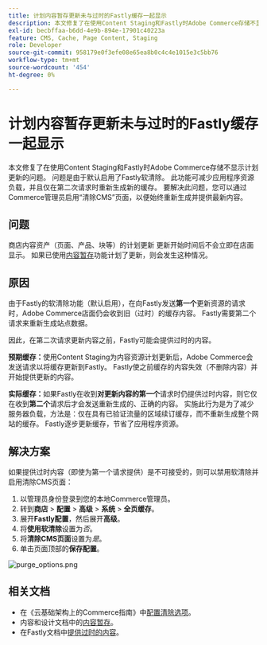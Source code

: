 ```yaml
---
title: 计划内容暂存更新未与过时的Fastly缓存一起显示
description: 本文修复了在使用Content Staging和Fastly时Adobe Commerce存储不显示计划更新的问题。 问题是由于默认启用了Fastly软清除。 此功能可减少应用程序资源负载，并且仅在第二次请求时重新生成新的缓存。 要解决此问题，您可以通过Commerce管理员启用“清除CMS”页面，以便始终重新生成并提供最新内容。
exl-id: becbffaa-b6dd-4e9b-894e-17901c40223a
feature: CMS, Cache, Page Content, Staging
role: Developer
source-git-commit: 958179e0f3efe08e65ea8b0c4c4e1015e3c5bb76
workflow-type: tm+mt
source-wordcount: '454'
ht-degree: 0%

---
```


# 计划内容暂存更新未与过时的Fastly缓存一起显示

本文修复了在使用Content Staging和Fastly时Adobe Commerce存储不显示计划更新的问题。 问题是由于默认启用了Fastly软清除。 此功能可减少应用程序资源负载，并且仅在第二次请求时重新生成新的缓存。 要解决此问题，您可以通过Commerce管理员启用“清除CMS”页面，以便始终重新生成并提供最新内容。

## 问题

商店内容资产（页面、产品、块等）的计划更新 更新开始时间后不会立即在店面显示。 如果已使用[内容暂存](https://experienceleague.adobe.com/docs/commerce-admin/content-design/staging/content-staging.html)功能计划了更新，则会发生这种情况。

## 原因

由于Fastly的软清除功能（默认启用），在向Fastly发送&#x200B;**第一个**&#x200B;更新资源的请求时，Adobe Commerce店面仍会收到旧（过时）的缓存内容。 Fastly需要第二个请求来重新生成站点数据。

因此，在第二次请求更新内容之前，Fastly可能会提供过时的内容。

**预期缓存：**&#x200B;使用Content Staging为内容资源计划更新后，Adobe Commerce会发送请求以将缓存更新到Fastly。 Fastly使之前缓存的内容失效（不删除内容）并开始提供更新的内容。

**实际缓存：**&#x200B;如果Fastly在收到&#x200B;**对更新内容的第一个**&#x200B;请求时仍提供过时内容，则它仅在收到&#x200B;**第二个**&#x200B;请求后才会发送重新生成的、正确的内容。 实施此行为是为了减少服务器负载，方法是：仅在具有已验证流量的区域续订缓存，而不重新生成整个网站的缓存。 Fastly逐步更新缓存，节省了应用程序资源。

## 解决方案

如果提供过时内容（即使为第一个请求提供）是不可接受的，则可以禁用软清除并启用清除CMS页面：

1. 以管理员身份登录到您的本地Commerce管理员。
1. 转到&#x200B;**商店** > **配置** > **高级** > **系统** > **全页缓存**。
1. 展开&#x200B;**Fastly配置**，然后展开&#x200B;**高级**。
1. 将&#x200B;**使用软清除**&#x200B;设置为&#x200B;*否*。
1. 将&#x200B;**清除CMS页面**&#x200B;设置为&#x200B;*是*。
1. 单击页面顶部的&#x200B;**保存配置**。


![purge_options.png](assets/purge_options.png)

## 相关文档

* 在《云基础架构上的Commerce指南》中[配置清除选项](https://experienceleague.adobe.com/docs/commerce-cloud-service/user-guide/cdn/setup-fastly/fastly-configuration.html)。
* 内容和设计文档中的[内容暂存](https://experienceleague.adobe.com/docs/commerce-admin/content-design/staging/content-staging.html)。
* 在Fastly文档中[提供过时的内容](https://docs.fastly.com/guides/performance-tuning/serving-stale-content)。
